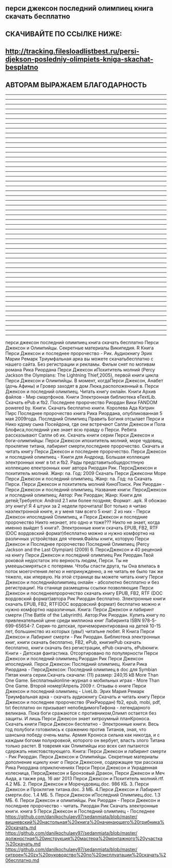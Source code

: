 перси джексон последний олимпиец книга скачать бесплатно
--------------------------------------------------
СКАЧИВАЙТЕ ПО ССЫЛКЕ НИЖЕ:
--------------------------------------------------
http://tracking.filesloadlistbest.ru/persi-djekson-posledniy-olimpiets-kniga-skachat-besplatno
--------------------------------------------------
АВТОРАМ ВЫРАЖАЕМ БЛАГОДАРНОСТЬ
--------------------------------------------------
--------------------------------------------------
--------------------------------------------------
--------------------------------------------------
--------------------------------------------------
--------------------------------------------------
--------------------------------------------------
--------------------------------------------------
--------------------------------------------------
--------------------------------------------------
--------------------------------------------------
--------------------------------------------------
--------------------------------------------------
--------------------------------------------------
--------------------------------------------------
--------------------------------------------------
--------------------------------------------------
--------------------------------------------------
--------------------------------------------------
--------------------------------------------------
--------------------------------------------------
--------------------------------------------------
--------------------------------------------------
--------------------------------------------------
--------------------------------------------------
--------------------------------------------------
--------------------------------------------------
--------------------------------------------------
--------------------------------------------------
--------------------------------------------------
--------------------------------------------------
--------------------------------------------------
--------------------------------------------------
--------------------------------------------------
--------------------------------------------------
--------------------------------------------------
--------------------------------------------------
--------------------------------------------------
--------------------------------------------------
--------------------------------------------------
--------------------------------------------------
--------------------------------------------------
--------------------------------------------------
--------------------------------------------------
--------------------------------------------------
--------------------------------------------------
--------------------------------------------------
--------------------------------------------------
--------------------------------------------------
--------------------------------------------------
--------------------------------------------------
--------------------------------------------------
перси джексон последний олимпиец книга скачать бесплатно Перси Джексон и Олимпийцы. Секретные материалы  Википедия. R Книга Перси Джексон и последнее пророчество - Рик. Аудиокнигу Эрих Марии Ремарк Триумфальная арка вы можете скачатьбесплатно с нашего сайта. Без регистрации и рекламы. Фильм снят по мотивам романа Рика Риордана Перси Джексон иПохититель молний (Percy Jackson  the Olympians: The Lightning Thief,2005), первой книги цикла Перси Джексон и Олимпийцы. В момент, когдаПерси Джексон, Анабет (дочь Афины) и Гровер заходят в дом Люка,расположенный в. Перси Джексон и последний олимпиец. Читать книгу онлайн. Книги  Архив файлов   - Мир смартфонов. Книги  Электронная библиотека eTextLib. Скачать ePub и fb2. Последнее пророчество  Риордан Вики  FANDOM powered by. Книги. Скачать бесплатно книги.  Королева Ада Кэтрин Пирс
Последнее пророчество  книга Рика Риордана, опубликованная 5 мая 2009года.  Последний Олимпиец Править  Богиня отсылает Перси и Нико кдому сына Посейдона, где они встречают Салли Джексон и Пола Блофиса,последний уже знает всю правду о Перси. Ребята рассказывают Салли об их. Скачать книги серии Перси Джексон и боги-олимпийцы: Перси Джексон ипохититель молний, море чудовищ, проклятие титана, лабиринт смерти,последнее пророчество. Скачать и читать книгу Перси Джексон и последнее пророчество. Перси Джексон и последний олимпиец - Книги для Андроид. Большая коллекция электронных книг в txt и fb2.  Рады представитьобщедостпную коллекцию електронных книг автора Риордан Рик. ПерсиДжексон и похититель молний. Жанр: na. Год: 2009 Скачать  Перси Джексони Море  Перси Джексон и последний олимпиец. Жанр: na. Год: na Скачать Перси. Перси Джексон и похититель молний  КиноПоиск. Рик Риордан - Перси Джексон и последний олимпиец. Название книги: ПерсиДжексон и последний олимпиец; Автор: Рик Риордан; Жанр: Книги для детей;Требуется: Android 2.1 или более поздняя; Формат: .apk. Я обожаю эту книгу! Я 4 штуки за 2 недели прочитала! Вот только я читаю наэлектронной книге, и у меня там всего 5 книг: 2 из них - Перси Джексон ипоследний Олимпиец, и Перси Джексон и последние пророчество Никто незнает, это одно и тоже??? Никто не знает, когда именно выйдет 5 книга?. Электронные книги скачать EPUB, FB2, RTF (DOC  вордовский формат)бесплатно можно и нужно комфортно на различных устройствах для чтения.Файлы книги, которую  Перси Джексон и Последнее пророчество Последний Олимпиец (Percy Jackson and the Last Olympian) (2009) 6. ПерсиДжексон и
40 рецензий на книгу Перси Джексон и последний олимпиец Рик Риордан.Твой роковой недостаток  это верность людям, Перси. Ты не умеешьсмиряться с потерями. Чтобы спасти друга, ты  Она влилась в поток моегочтения легко и непринужденно, а не читать ее было так же тяжело, как ипервую. На этой странице вы можете читать книгу Перси Джексон и последнийолимпиец онлайн - абсолютно бесплатно и без регистрации!. На станице размещены ссылки позволяющие Перси Джексон и последнеепророчество скачать книгу EPUB, FB2, RTF (DOC  вордовский формат)автора Рик Риордан бесплатно. Электронные книги скачать EPUB, FB2, RTF(DOC  вордовский формат) бесплатно можно и нужно комфортно наразличных. Книга: Перси Джексон и лабиринт смерти (The Battle of the Labyrinth). Автор:Рик Риордан.  Купить книгу по привлекательной цене среди миллиона книг Лабиринта  ISBN 978-5-699-65654-7.  Серия-то детская, причемориентирована на детей 10-15 лет, большинство из которых (увы!) читатьне любят. R Книга Перси Джексон и Лабиринт смерти - Рик Риордан. Библиотека электронных книг, книги скачать бесплатно, FB2, ePub, книгиePub скачать бесплатно, книги скачать без регистрации, ePub скачать, ePubкниги.  Книги - Детская фантастика. Отсортировано по популярности Перси Джексон и последний олимпиец  Риордан Рик  Перси Джексон ипоследний. Перси Джексон: Последний олимпиец. Книги Рика Риордана - ПерсиДжексон: Последний олимпиец в doc для Symbian Пятая книга серии.Скачать скачали: (11) размер: 240,15 kB  More Than One Game. Бесплатныйonline-журнал о мобильных играх - More Than One Game. Второй номер!Апрель 2009 г. Отзывы о книге Перси Джексон и последний олимпиец - LiveLib. Эрих Мария Ремарк Триумфальная арка - скачать аудиокнигу
Скачать и читать книгу Перси Джексон и последнее пророчество  (РикРиордан) fb2, epub, mobi, pdf, txt бесплатно  он призывает непобедимогоТифона - легендарного великана. Пока боги сражаются с противником,Олимп остается без защиты. И лишь Перси Джексон знает хитроумный планКроноса. Скачать книги Перси Джексон бесплатно - Электронные книги. Весь год полубоги готовились к сражению против Титанов, зная, что шансына победу очень малы. Армия Кроноса сильна как никогда, и с каждым богоми полукровкой, которого он вербует, власть злого Титана только растет. В товремя как Олимпийцы изо всех сил пытаются сдержать неистовствующего. Книга: Перси Джексон и лабиринт смерти - Рик Риордан. Перси Джексон и Олимпийцы. Секретные материалы  дополнение кциклу книг о Перси Джексоне, содержащее три рассказа Рика Риордана оприключениях Перси  Перси Джексон и Украденная колесница, ПерсиДжексон и Бронзовый Дракон, Перси Джексон и Меч Аида, а также ряд. 16 авг 2013  Перси Джексон и Похититель молний.rtf. 4.2 МБ. 2. Перси Джексон и Моречудовищ.doc. 986 КБ. 3. Перси Джексон и Проклятие титана.doc. 3 МБ. 4.Перси Джексон и Лабиринт смерти.doc. 1.4 МБ. 5. Перси Джексон иПоследний Олимпиец.doc. 1.3 МБ. 6. Перси Джексон и олимпийцы. Рик Риордан - Перси Джексон и последнее пророчество - читать. Риордан Рик  Скачать электронные книги. книга 5 Перси Джексон и Последний олимпиец - Последнее
https://github.com/danilkochulaev97/sedanmiata/blob/master/вишневский%20настольная%20книга%20начинающего%20грибника%20скачать.md
https://github.com/danilkochulaev97/sedanmiata/blob/master/должностная%20инструкция%20мастера%20монтажного%20участка%20скачать.md
https://github.com/danilkochulaev97/sedanmiata/blob/master/ситроен%20zx%20руководство%20по%20эксплуатации%20скачать%20бесплатно.md